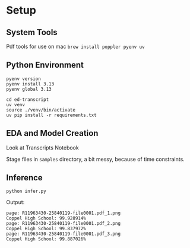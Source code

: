 # Setup

## System Tools

Pdf tools for use on mac
`brew install poppler pyenv uv`


## Python Environment

```
pyenv version
pyenv install 3.13
pyenv global 3.13

cd ed-transcript
uv venv
source ./venv/bin/activate
uv pip install -r requirements.txt
```

## EDA and Model Creation

Look at Transcripts Notebook

Stage files in `samples` directory, a bit messy, because of time constraints.

## Inference

`python infer.py`

Output:
```
page: R11963430-25840119-file0001.pdf_1.png
Coppel High School: 99.928914%
page: R11963430-25840119-file0001.pdf_2.png
Coppel High School: 99.837972%
page: R11963430-25840119-file0001.pdf_3.png
Coppel High School: 99.887026%
```

